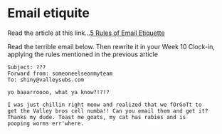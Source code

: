# Email etiquite #

Read the article at this link...[5 Rules of Email Etiquette](https://www.huffingtonpost.com/her-campus/5-rules-of-email-etiquett_b_4860133.html)

Read the terrible email below. Then rewrite it in your Week 10 Clock-in, applying the rules mentioned in the previous article

```
Subject: ???
Forward from: someoneelseonmyteam
To: shiny@valleysubs.com

yo baaarroooo, what ya know?!?!?

I was just chillin right meow and realized that we fOrGoTt to 
get the Valley bros cell numba!! Can you email them and get it? 
Thanks my dude. Toast me goats, my cat has rabies and is 
pooping worms err'where. 
```

